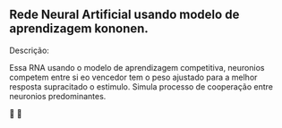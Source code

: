 ## Rede Neural Artificial usando modelo de aprendizagem kononen.



Descrição:


Essa RNA usando o modelo de aprendizagem competitiva, neuronios competem entre si eo vencedor tem o peso ajustado para a melhor resposta supracitado o estimulo. Simula processo de cooperação entre neuronios predominantes.


🧠️ 🤖️ 
